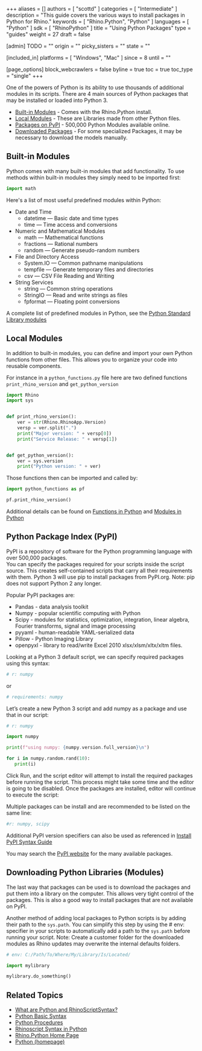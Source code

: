 +++
aliases = []
authors = [ "scottd" ]
categories = [ "Intermediate" ]
description = "This guide covers the various ways to install packages in Python for Rhino."
keywords = [ "Rhino.Python", "Python" ]
languages = [ "Python" ]
sdk = [ "RhinoPython" ]
title = "Using Python Packages"
type = "guides"
weight = 27
draft = false

[admin]
TODO = ""
origin = ""
picky_sisters = ""
state = ""

[included_in]
platforms = [ "Windows", "Mac" ]
since = 8
until = ""

[page_options]
block_webcrawlers = false
byline = true
toc = true
toc_type = "single"
+++

One of the powers of Python is its ability to use thousands of additional modules in its scripts.
There are 4 main sources of Python packages that may be installed or loaded into Python 3.
* [Built-in Modules](#built-in-modules) - Comes with the Rhino.Python install.
* [Local Modules](#local-modules) - These are Libraries made from other Python files.
* [Packages on PyPI](#python-package-index-pypi) - 500,000 Python Modules available online.
* [Downloaded Packages](#downloading-python-libraries-modules) - For some specialized Packages, it may be necessary to download the models manually.

## Built-in Modules

Python comes with many built-in modules that add functionality.  To use methods within built-in modules they simply need to be imported first:

```python
import math
```

Here's a list of most useful predefined modules within Python:

* Date and Time
  * datetime — Basic date and time types
  * time — Time access and conversions
* Numeric and Mathematical Modules
  * math — Mathematical functions
  * fractions — Rational numbers
  * random — Generate pseudo-random numbers
* File and Directory Access
  * System.IO — Common pathname manipulations
  * tempfile — Generate temporary files and directories
  * csv — CSV File Reading and Writing
* String Services
  * string — Common string operations
  * StringIO — Read and write strings as files
  * fpformat — Floating point conversions

A complete list of predefined modules in Python, see the [Python Standard Library modules](https://docs.python.org/3/library/)

## Local Modules

In addition to built-in modules, you can define and import your own Python functions from other files. This allows you to organize your code into reusable components.

For instance in a `python_functions.py` file here are two defined functions `print_rhino_version` and `get_python_version`

```python
import Rhino
import sys


def print_rhino_version():
    ver = str(Rhino.RhinoApp.Version)
    versp = ver.split(".")
    print("Major version: " + versp[0])
    print("Service Release: " + versp[1])


def get_python_version():
    ver = sys.version
    print("Python version: " + ver)
```

Those functions then can be imported and called by:

```python
import python_functions as pf

pf.print_rhino_version()
```

Additional details can be found on [Functions in Python](https://diveintopython.org/learn/functions) and [Modules in Python](https://docs.python.org/3/tutorial/modules.html)

## Python Package Index (PyPI)

PyPI is a repository of software for the Python programming language with over 500,000 packages.  
You can specify the packages required for your scripts inside the script source. This creates self-contained scripts that carry all their requirements with them.
Python 3 will use pip to install packages from PyPI.org. Note: pip does not support Python 2 any longer.

Popular PyPI packages are:
* Pandas - data analysis toolkit
* Numpy - popular scientific computing with Python
* Scipy - modules for statistics, optimization, integration, linear algebra, Fourier transforms, signal and image processing
* pyyaml - human-readable YAML-serialized data
* Pillow - Python Imaging Library
* openpyxl - library to read/write Excel 2010 xlsx/xlsm/xltx/xltm files.

Looking at a Python 3 default script, we can specify required packages using this syntax:

```python
# r: numpy
```
or

```python
# requirements: numpy
```

Let’s create a new Python 3 script and add numpy as a package and use that in our script:

```python
# r: numpy

import numpy

print(f"using numpy: {numpy.version.full_version}\n")

for i in numpy.random.rand(10):
   print(i)
```

Click Run, and the script editor will attempt to install the required packages before running the script. This process might take some time and the editor is going to be disabled. Once the packages are installed, editor will continue to execute the script:

Multiple packages can be install and are recommended to be listed on the same line:

```python
#r: numpy, scipy
```

Additional PyPI version specifiers can also be used as referenced in [Install PyPI Syntax Guide](https://packaging.python.org/en/latest/tutorials/installing-packages/)

You may search the [PyPI website](https://pypi.org/) for the many available packages.

## Downloading Python Libraries (Modules)

The last way that packages can be used is to download the packages and put them into a library on the computer.  This allows very tight control of the packages. This is also a good way to install packages that are not available on PyPI.

Another method of adding local packages to Python scripts is by adding their path to the `sys.path`. You can simplify this step by using the # env: specifier in your scripts to automatically add a path to the `sys.path` before running your script.  Note: Create a customer folder for the downloaded modules as Rhino updates may overwrite the internal defaults folders.

```python
# env: C:/Path/To/Where/My/Library/Is/Located/

import mylibrary

mylibrary.do_something()
```


## Related Topics

- [What are Python and RhinoScriptSyntax?](/guides/rhinopython/what-is-rhinopython)
- [Python Basic Syntax](/guides/rhinopython/python-statements/)
- [Python Procedures](/guides/rhinopython/python-procedures/)
- [Rhinoscript Syntax in Python](/guides/rhinopython/python-rhinoscriptsyntax-introduction/)
- [Rhino.Python Home Page](/guides/rhinopython/)
- [Python (homepage)](https://www.python.org/)
